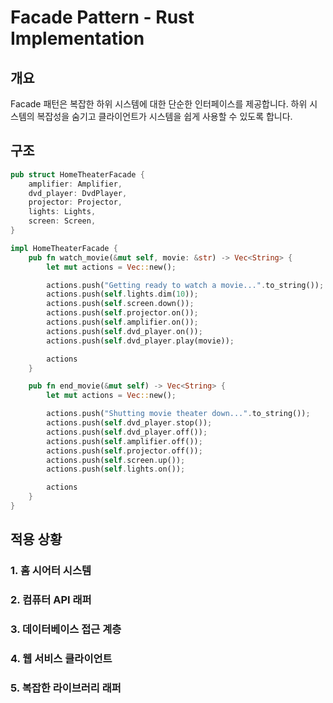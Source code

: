 # Facade Pattern - Rust Implementation

## 개요

Facade 패턴은 복잡한 하위 시스템에 대한 단순한 인터페이스를 제공합니다. 하위 시스템의 복잡성을 숨기고 클라이언트가 시스템을 쉽게 사용할 수 있도록 합니다.

## 구조

```rust
pub struct HomeTheaterFacade {
    amplifier: Amplifier,
    dvd_player: DvdPlayer,
    projector: Projector,
    lights: Lights,
    screen: Screen,
}

impl HomeTheaterFacade {
    pub fn watch_movie(&mut self, movie: &str) -> Vec<String> {
        let mut actions = Vec::new();

        actions.push("Getting ready to watch a movie...".to_string());
        actions.push(self.lights.dim(10));
        actions.push(self.screen.down());
        actions.push(self.projector.on());
        actions.push(self.amplifier.on());
        actions.push(self.dvd_player.on());
        actions.push(self.dvd_player.play(movie));

        actions
    }

    pub fn end_movie(&mut self) -> Vec<String> {
        let mut actions = Vec::new();

        actions.push("Shutting movie theater down...".to_string());
        actions.push(self.dvd_player.stop());
        actions.push(self.dvd_player.off());
        actions.push(self.amplifier.off());
        actions.push(self.projector.off());
        actions.push(self.screen.up());
        actions.push(self.lights.on());

        actions
    }
}
```

## 적용 상황

### 1. 홈 시어터 시스템
### 2. 컴퓨터 API 래퍼
### 3. 데이터베이스 접근 계층
### 4. 웹 서비스 클라이언트
### 5. 복잡한 라이브러리 래퍼